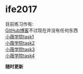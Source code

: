 # ife2017
目前练习作有:  
  [GitHub博客](http://yao1996.github.io/)不过现在并没有任何东西  
  [小薇学院task1](http://yao1996.github.io/ife2017/xiaowei/task1/)  
  [小薇学院task2](http://yao1996.github.io/ife2017/xiaowei/task2/)  
  [小薇学院task3](http://yao1996.github.io/ife2017/xiaowei/task3/)  
  [小薇学院task4](http://yao1996.github.io/ife2017/xiaowei/task4/)

  **随时更新**